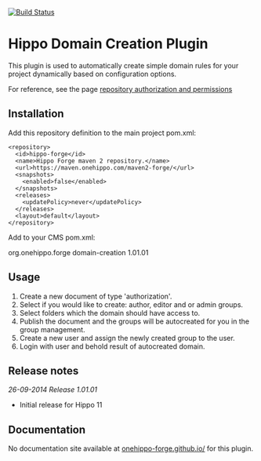[![Build Status](https://travis-ci.org/onehippo-forge/domain-creation.svg?branch=develop)](https://travis-ci.org/onehippo-forge/domain-creation)

# Hippo Domain Creation Plugin

This plugin is used to automatically create simple domain rules for your project dynamically based on configuration options.

For reference, see the page [repository authorization and permissions](http://www.onehippo.org/library/concepts/security/repository-authorization-and-permissions.html)

## Installation
Add this repository definition to the main project pom.xml:

```
<repository>
  <id>hippo-forge</id>
  <name>Hippo Forge maven 2 repository.</name>
  <url>https://maven.onehippo.com/maven2-forge/</url>
  <snapshots>
    <enabled>false</enabled>
  </snapshots>
  <releases>
    <updatePolicy>never</updatePolicy>
  </releases>
  <layout>default</layout>
</repository>
```

Add to your CMS pom.xml:

<dependency>
    <groupId>org.onehippo.forge</groupId>
    <artifactId>domain-creation</artifactId>
    <version>1.01.01</version>
</dependency>

## Usage

1. Create a new document of type 'authorization'.
2. Select if you would like to create: author, editor and or admin groups.
3. Select folders which the domain should have access to.
4. Publish the document and the groups will be autocreated for you in the group management.
5. Create a new user and assign the newly created group to the user.
6. Login with user and behold result of autocreated domain.

## Release notes
_26-09-2014 Release 1.01.01_

- Initial release for Hippo 11
  

## Documentation 

No documentation site available at [onehippo-forge.github.io/](https://onehippo-forge.github.io/) for this plugin.
